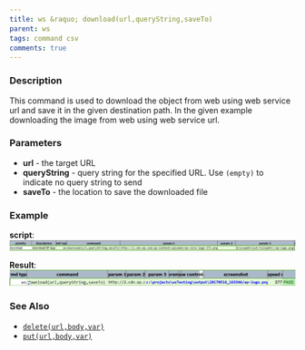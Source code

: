 ```yaml
---
title: ws &raquo; download(url,queryString,saveTo)
parent: ws
tags: command csv
comments: true
---
```



### Description
This command is used to download the object from web using web service url and save it in the given destination path. 
In the given example downloading the image from web using web service url.


### Parameters
- **url** \- the target URL
- **queryString** \- query string for the specified URL.  Use `(empty)` to indicate no query string to send
- **saveTo** \- the location to save the downloaded file


### Example
**script**:<br/>
![](image/download_01.png)

**Result**:<br/>
![](image/download_02.png)


### See Also
- [`delete(url,body,var)`](delete(url,body,var))
- [`put(url,body,var)`](put(url,body,var))
